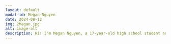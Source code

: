 ```yaml
---
layout: default
modal-id: Megan-Nguyen
date: 2024-08-12
img: 2Megan.jpg
alt: image-alt
description: Hi! I'm Megan Nguyen, a 17-year-old high school student and founder of the Golden Reach Organization. After volunteering at a local memory care home, I saw a gap in connection between youth and seniors. I started this nonprofit to promote meaningful intergenerational relationships and engage passionate individuals who want to bring love and companionship to seniors during their golden years. I welcome you all to join us on our mission of bridging this divide.
---
```

